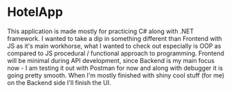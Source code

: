 # HotelApp
This application is made mostly for practicing C# along with .NET framework. I wanted to take a dip in something different than Frontend with JS as it's main workhorse, what I wanted to check out especially is OOP as compared to JS procedural / functional approach to programming. 
Frontend will be minimal during API development, since Backend is my main focus now - I am testing it out with Postman for now and along with debugger it is going pretty smooth. When I'm mostly finished with shiny cool stuff (for me) on the Backend side I'll finish the UI.
